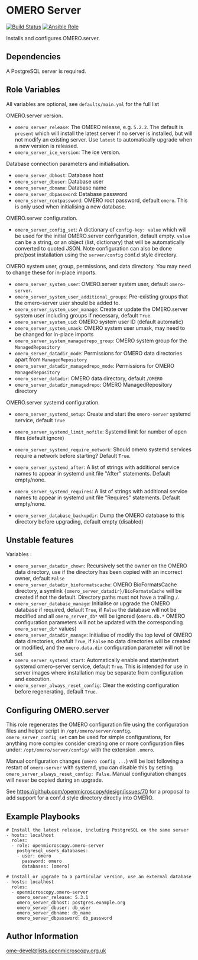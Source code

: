 OMERO Server
============

[![Build Status](https://travis-ci.org/openmicroscopy/ansible-role-omero-server.svg)](https://travis-ci.org/openmicroscopy/ansible-role-omero-server)
[![Ansible Role](https://img.shields.io/ansible/role/14772.svg)](https://galaxy.ansible.com/openmicroscopy/omero-server/)

Installs and configures OMERO.server.


Dependencies
------------

A PostgreSQL server is required.



Role Variables
--------------

All variables are optional, see `defaults/main.yml` for the full list

OMERO.server version.
- `omero_server_release`: The OMERO release, e.g. `5.2.2`.
  The default is `present` which will install the latest server if no server is installed, but will not modify an existing server.
  Use `latest` to automatically upgrade when a new version is released.
- `omero_server_ice_version`: The ice version.

Database connection parameters and initialisation.
- `omero_server_dbhost`: Database host
- `omero_server_dbuser`: Database user
- `omero_server_dbname`: Database name
- `omero_server_dbpassword`: Database password
- `omero_server_rootpassword`: OMERO root password, default `omero`.
  This is only used when initialising a new database.

OMERO.server configuration.
- `omero_server_config_set`: A dictionary of `config-key: value` which will be used for the initial OMERO.server configuration, default empty.
  `value` can be a string, or an object (list, dictionary) that will be automatically converted to quoted JSON.
  Note configuration can also be done pre/post installation using the `server/config` conf.d style directory.

OMERO system user, group, permissions, and data directory.
You may need to change these for in-place imports.
- `omero_server_system_user`: OMERO.server system user, default `omero-server`.
- `omero_server_system_user_additional_groups`: Pre-existing groups that the omero-server user should be added to.
- `omero_server_system_user_manage`: Create or update the OMERO.server system user including groups if necessary, default `True`.
- `omero_server_system_uid`: OMERO system user ID (default automatic)
- `omero_server_system_umask`: OMERO system user umask, may need to be changed for in-place imports
- `omero_server_system_managedrepo_group`: OMERO system group for the `ManagedRepository`
- `omero_server_datadir_mode`: Permissions for OMERO data directories apart from `ManagedRepository`
- `omero_server_datadir_managedrepo_mode`: Permissions for OMERO `ManagedRepository`
- `omero_server_datadir`: OMERO data directory, default `/OMERO`
- `omero_server_datadir_managedrepo`: OMERO ManagedRepository directory

OMERO.server systemd configuration.
- `omero_server_systemd_setup`: Create and start the `omero-server` systemd service, default `True`
- `omero_server_systemd_limit_nofile`: Systemd limit for number of open files (default ignore)
- `omero_server_systemd_require_network`: Should omero systemd services require a network before starting? Default `True`.
- `omero_server_systemd_after`: A list of strings with additional service names to appear in systemd unit file "After" statements. Default empty/none.
- `omero_server_systemd_requires`: A list of strings with additional service names to appear in systemd unit file "Requires" statements. Default empty/none.

- `omero_server_database_backupdir`: Dump the OMERO database to this directory before upgrading, default empty (disabled)


Unstable features
-----------------

Variables :
- `omero_server_datadir_chown`: Recursively set the owner on the OMERO data directory, use if the directory has been copied with an incorrect owner, default `False`
- `omero_server_datadir_bioformatscache`: OMERO BioFormatsCache directory, a symlink `{omero_server_datadir}/BioFormatsCache` will be created if not the default.
  Directory paths must not have a trailing `/`.
- `omero_server_database_manage`: Initialise or upgrade the OMERO database if required, default `True`, if `False` the database will not be modified and all `omero_server_db*` will be ignored (`omero.db.*` OMERO configuration parameters will not be updated with the corresponding `omero_server_db*` values)
- `omero_server_datadir_manage`: Initialise of modify the top level of OMERO data directories, deafult `True`, if `False` no data directories will be created or modified, and the `omero.data.dir` configuration parameter will not be set
- `omero_server_systemd_start`: Automatically enable and start/restart systemd omero-server service, default `True`.
  This is intended for use in server images where installation may be separate from configuration and execution.
- `omero_server_always_reset_config`: Clear the existing configuration before regenerating, default `True`.



Configuring OMERO.server
------------------------

This role regenerates the OMERO configuration file using the configuration files and helper script in `/opt/omero/server/config`.
`omero_server_config_set` can be used for simple configurations, for anything more complex consider creating one or more configuration files under: `/opt/omero/server/config/` with the extension `.omero`.

Manual configuration changes (`omero config ...`) will be lost following a restart of `omero-server` with systemd, you can disable this by setting `omero_server_always_reset_config: False`.
Manual configuration changes will never be copied during an upgrade.

See https://github.com/openmicroscopy/design/issues/70 for a proposal to add support for a conf.d style directory directly into OMERO.


Example Playbooks
-----------------

    # Install the latest release, including PostgreSQL on the same server
    - hosts: localhost
      roles:
      - role: openmicroscopy.omero-server
        postgresql_users_databases:
        - user: omero
          password: omero
          databases: [omero]

    # Install or upgrade to a particular version, use an external database
    - hosts: localhost
      roles:
      - openmicroscopy.omero-server
        omero_server_release: 5.3.1
        omero_server_dbhost: postgres.example.org
        omero_server_dbuser: db_user
        omero_server_dbname: db_name
        omero_server_dbpassword: db_password


Author Information
------------------

ome-devel@lists.openmicroscopy.org.uk
